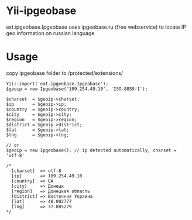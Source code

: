 Yii-ipgeobase
=============

ext.ipgeobase.Ipgeobase uses ipgeobase.ru (free webservice) to locate IP geo information on russian language

Usage
=============
copy ipgeobase folder to /protected/extensions/

    Yii::import('ext.ipgeobase.Ipgeobase');
    $geoip = new Ipgeobase('109.254.49.10', 'ISO-8859-1');
    
    $charset  = $geoip->charset;
    $ip       = $geoip->ip;
    $country  = $geoip->country;
    $city     = $geoip->city;
    $region   = $geoip->region;
    $district = $geoip->district;
    $lat      = $geoip->lat;
    $lng      = $geoip->lng;
    
    // or
    $geoip = new Ipgeobase(); // ip detected automatically, charset = 'utf-8'

    /*
      [charset]  => utf-8
      [ip]       => 109.254.49.10
      [country]  => UA
      [city]     => Донецк
      [region]   => Донецкая область
      [district] => Восточная Украина
      [lat]      => 48.002777
      [lng]      => 37.805279
    */
